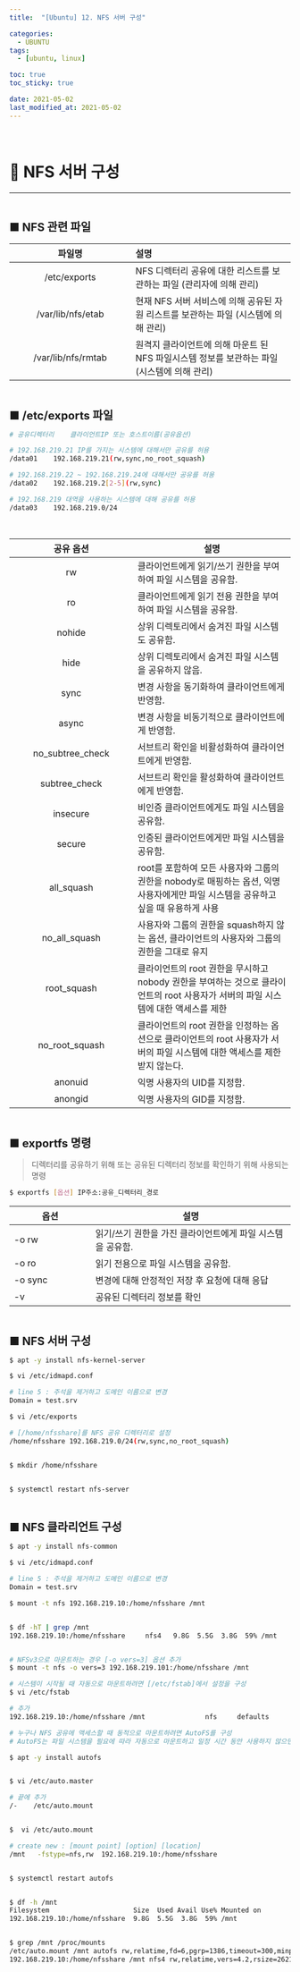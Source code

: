 ```yaml
---
title:  "[Ubuntu] 12. NFS 서버 구성" 

categories:
  - UBUNTU
tags:
  - [ubuntu, linux]

toc: true
toc_sticky: true

date: 2021-05-02
last_modified_at: 2021-05-02
---
```

<br>

# 🔔 NFS 서버 구성
---

<style>
table {
    font-size: 12pt;
}
table th:first-of-type {
    width: 5%;
}
table th:nth-of-type(2) {
    width: 15%;
}
table th:nth-of-type(3) {
    width: 50%;
}
table th:nth-of-type(4) {
    width: 30%;
}
big {
    font-size: 15pt;
}
</style>

<br>

<big> **■ NFS 관련 파일** </big>

| 파일명 | 설명 |
|:-----:|:----|
| /etc/exports | NFS 디렉터리 공유에 대한 리스트를 보관하는 파일 (관리자에 의해 관리) |
| /var/lib/nfs/etab | 현재 NFS 서버 서비스에 의해 공유된 자원 리스트를 보관하는 파일 (시스템에 의해 관리) |
| /var/lib/nfs/rmtab | 원격지 클라이언트에 의해 마운트 된 NFS 파일시스템 정보를 보관하는 파일 (시스템에 의해 관리) |

<br>

<big> **■ /etc/exports 파일** </big>

```bash
# 공유디렉터리    클라이언트IP 또는 호스트이름(공유옵션)

# 192.168.219.21 IP를 가지는 시스템에 대해서만 공유를 허용
/data01    192.168.219.21(rw,sync,no_root_squash)  

# 192.168.219.22 ~ 192.168.219.24에 대해서만 공유를 허용
/data02    192.168.219.2[2-5](rw,sync)

# 192.168.219 대역을 사용하는 시스템에 대해 공유를 허용
/data03    192.168.219.0/24
```

<br>

| 공유 옵션        | 설명                                                             |
|:------------------:|------------------------------------------------------------------|
| rw               | 클라이언트에게 읽기/쓰기 권한을 부여하여 파일 시스템을 공유함.         |
| ro               | 클라이언트에게 읽기 전용 권한을 부여하여 파일 시스템을 공유함.        |
| nohide           | 상위 디렉토리에서 숨겨진 파일 시스템도 공유함.                       |
| hide             | 상위 디렉토리에서 숨겨진 파일 시스템을 공유하지 않음.               |
| sync             | 변경 사항을 동기화하여 클라이언트에게 반영함.                      |
| async            | 변경 사항을 비동기적으로 클라이언트에게 반영함.                     |
| no_subtree_check | 서브트리 확인을 비활성화하여 클라이언트에게 반영함.                 |
| subtree_check    | 서브트리 확인을 활성화하여 클라이언트에게 반영함.                    |
| insecure         | 비인증 클라이언트에게도 파일 시스템을 공유함.                         |
| secure           | 인증된 클라이언트에게만 파일 시스템을 공유함.                        |
| all_squash       |  root를 포함하여 모든 사용자와 그룹의 권한을 nobody로 매핑하는 옵션, 익명 사용자에게만 파일 시스템을 공유하고 싶을 때 유용하게 사용 |
| no_all_squash    | 사용자와 그룹의 권한을 squash하지 않는 옵션, 클라이언트의 사용자와 그룹의 권한을 그대로 유지 |
| root_squash      | 클라이언트의 root 권한을 무시하고 nobody 권한을 부여하는 것으로 클라이언트의 root 사용자가 서버의 파일 시스템에 대한 액세스를 제한 |
| no_root_squash   | 클라이언트의 root 권한을 인정하는 옵션으로 클라이언트의 root 사용자가 서버의 파일 시스템에 대한 액세스를 제한받지 않는다. |
| anonuid          | 익명 사용자의 UID를 지정함.                                       |
| anongid          | 익명 사용자의 GID를 지정함.                                       |

<br>

<big> **■ exportfs 명령** </big>

> 디렉터리를 공유하기 위해 또는 공유된 디렉터리 정보를 확인하기 위해 사용되는 명령

```bash
$ exportfs [옵션] IP주소:공유_디렉터리_경로
```

| 옵션 | 설명 |
|----------|------|
| -o rw | 읽기/쓰기 권한을 가진 클라이언트에게 파일 시스템을 공유함. |
| -o ro | 읽기 전용으로 파일 시스템을 공유함. |
| -o sync | 변경에 대해 안정적인 저장 후 요청에 대해 응답 |
| -v | 공유된 디렉터리 정보를 확인 |

<br>

<big> **■ NFS 서버 구성** </big>

```bash
$ apt -y install nfs-kernel-server
```

```bash
$ vi /etc/idmapd.conf

# line 5 : 주석을 제거하고 도메인 이름으로 변경
Domain = test.srv
```

```bash
$ vi /etc/exports

# [/home/nfsshare]를 NFS 공유 디렉터리로 설정
/home/nfsshare 192.168.219.0/24(rw,sync,no_root_squash)


$ mkdir /home/nfsshare


$ systemctl restart nfs-server
```

<br>

<big> **■ NFS 클라리언트 구성** </big>

```bash
$ apt -y install nfs-common
```

```bash
$ vi /etc/idmapd.conf

# line 5 : 주석을 제거하고 도메인 이름으로 변경
Domain = test.srv
```

```bash
$ mount -t nfs 192.168.219.10:/home/nfsshare /mnt


$ df -hT | grep /mnt
192.168.219.10:/home/nfsshare     nfs4   9.8G  5.5G  3.8G  59% /mnt


# NFSv3으로 마운트하는 경우 [-o vers=3] 옵션 추가
$ mount -t nfs -o vers=3 192.168.219.101:/home/nfsshare /mnt
```

```bash
# 시스템이 시작될 때 자동으로 마운트하려면 [/etc/fstab]에서 설정을 구성
$ vi /etc/fstab

# 추가
192.168.219.10:/home/nfsshare /mnt               nfs     defaults        0 0
```

```bash
# 누구나 NFS 공유에 액세스할 때 동적으로 마운트하려면 AutoFS를 구성
# AutoFS는 파일 시스템을 필요에 따라 자동으로 마운트하고 일정 시간 동안 사용하지 않으면 자동으로 언마운트하는 리눅스 커널 모듈과 사용자 공간 프로그램

$ apt -y install autofs


$ vi /etc/auto.master

# 끝에 추가
/-    /etc/auto.mount


$  vi /etc/auto.mount

# create new : [mount point] [option] [location]
/mnt   -fstype=nfs,rw  192.168.219.10:/home/nfsshare


$ systemctl restart autofs


$ df -h /mnt
Filesystem                     Size  Used Avail Use% Mounted on
192.168.219.10:/home/nfsshare  9.8G  5.5G  3.8G  59% /mnt


$ grep /mnt /proc/mounts
/etc/auto.mount /mnt autofs rw,relatime,fd=6,pgrp=1386,timeout=300,minproto=5,maxproto=5,direct,pipe_ino=36348 0 0
192.168.219.10:/home/nfsshare /mnt nfs4 rw,relatime,vers=4.2,rsize=262144,wsize=262144,namlen=255,hard,proto=tcp,timeo=600,retrans=2,sec=sys,clientaddr=192.168.219.20,local_lock=none,addr=192.168.219.10 0 0
```